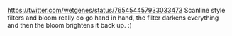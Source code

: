 https://twitter.com/wetgenes/status/765454457933033473 Scanline style filters and bloom really do go hand in hand, the filter darkens everything and then the bloom brightens it back up. :)